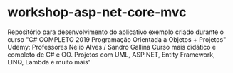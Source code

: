 # workshop-asp-net-core-mvc

Repositório para desenvolvimento do aplicativo exemplo criado durante o curso 
"C# COMPLETO 2019 Programação Orientada a Objetos + Projetos"
Udemy: Professores Nélio Alves / Sandro Gallina 
Curso mais didático e completo de C# e OO. Projetos com UML, ASP.NET, Entity Framework, LINQ, Lambda e muito mais"

